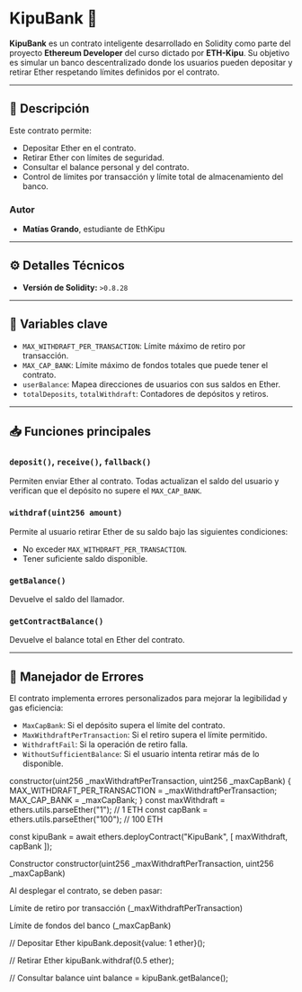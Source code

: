 # KipuBank 🏦

**KipuBank** es un contrato inteligente desarrollado en Solidity como parte del proyecto **Ethereum Developer** del curso dictado por **ETH-Kipu**. Su objetivo es simular un banco descentralizado donde los usuarios pueden depositar y retirar Ether respetando límites definidos por el contrato.

---

## 📜 Descripción

Este contrato permite:
- Depositar Ether en el contrato.
- Retirar Ether con límites de seguridad.
- Consultar el balance personal y del contrato.
- Control de límites por transacción y límite total de almacenamiento del banco.

### Autor
- **Matías Grando**, estudiante de EthKipu

---

## ⚙️ Detalles Técnicos

- **Versión de Solidity:** `>0.8.28`
---

## 🔐 Variables clave

- `MAX_WITHDRAFT_PER_TRANSACTION`: Límite máximo de retiro por transacción.
- `MAX_CAP_BANK`: Límite máximo de fondos totales que puede tener el contrato.
- `userBalance`: Mapea direcciones de usuarios con sus saldos en Ether.
- `totalDeposits`, `totalWithdraft`: Contadores de depósitos y retiros.

---

## 📥 Funciones principales

### `deposit()`, `receive()`, `fallback()`
Permiten enviar Ether al contrato. Todas actualizan el saldo del usuario y verifican que el depósito no supere el `MAX_CAP_BANK`.

### `withdraf(uint256 amount)`
Permite al usuario retirar Ether de su saldo bajo las siguientes condiciones:
- No exceder `MAX_WITHDRAFT_PER_TRANSACTION`.
- Tener suficiente saldo disponible.

### `getBalance()`
Devuelve el saldo del llamador.

### `getContractBalance()`
Devuelve el balance total en Ether del contrato.

---

## 🚨 Manejador de Errores

El contrato implementa errores personalizados para mejorar la legibilidad y gas eficiencia:
- `MaxCapBank`: Si el depósito supera el límite del contrato.
- `MaxWithdraftPerTransaction`: Si el retiro supera el límite permitido.
- `WithdraftFail`: Si la operación de retiro falla.
- `WithoutSufficientBalance`: Si el usuario intenta retirar más de lo disponible.

constructor(uint256 _maxWithdraftPerTransaction, uint256 _maxCapBank) {
    MAX_WITHDRAFT_PER_TRANSACTION = _maxWithdraftPerTransaction;
    MAX_CAP_BANK = _maxCapBank;
}
const maxWithdraft = ethers.utils.parseEther("1"); // 1 ETH
const capBank = ethers.utils.parseEther("100");   // 100 ETH

const kipuBank = await ethers.deployContract("KipuBank", [
  maxWithdraft,
  capBank
]);

Constructor
constructor(uint256 _maxWithdraftPerTransaction, uint256 _maxCapBank)


Al desplegar el contrato, se deben pasar:

Límite de retiro por transacción (_maxWithdraftPerTransaction)

Límite de fondos del banco (_maxCapBank)


// Depositar Ether
kipuBank.deposit{value: 1 ether}();

// Retirar Ether
kipuBank.withdraf(0.5 ether);

// Consultar balance
uint balance = kipuBank.getBalance();


